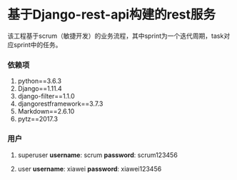 # 基于Django-rest-api构建的rest服务
该工程基于scrum（敏捷开发）的业务流程，其中sprint为一个迭代周期，task对应sprint中的任务。
### 依赖项
1. python==3.6.3
2. Django==1.11.4
3. django-filter==1.1.0
4. djangorestframework==3.7.3
5. Markdown==2.6.10
6. pytz==2017.3

### 用户
1. superuser
**username**: scrum
**password**: scrum123456

2. user
**username**: xiawei
**password**: xiawei123456
